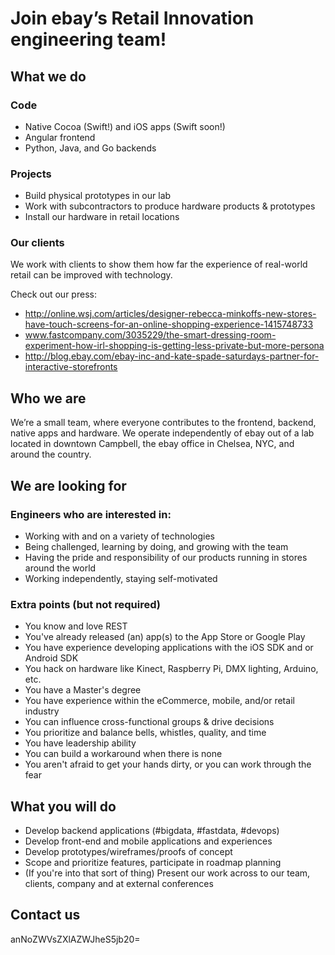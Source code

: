 # Join ebay’s Retail Innovation engineering team!

## What we do
### Code
- Native Cocoa (Swift!) and iOS apps (Swift soon!)
- Angular frontend
- Python, Java, and Go backends

### Projects
- Build physical prototypes in our lab 
- Work with subcontractors to produce hardware products & prototypes
- Install our hardware in retail locations

### Our clients
We work with clients to show them how far the experience of real-world retail can be improved with technology.

Check out our press:
- http://online.wsj.com/articles/designer-rebecca-minkoffs-new-stores-have-touch-screens-for-an-online-shopping-experience-1415748733
- www.fastcompany.com/3035229/the-smart-dressing-room-experiment-how-irl-shopping-is-getting-less-private-but-more-persona
- http://blog.ebay.com/ebay-inc-and-kate-spade-saturdays-partner-for-interactive-storefronts 

## Who we are
We’re a small team, where everyone contributes to the frontend, backend, native apps and hardware. We operate independently of ebay out of a lab located in downtown Campbell, the ebay office in Chelsea, NYC, and around the country. 

## We are looking for
### Engineers who are interested in:
- Working with and on a variety of technologies
- Being challenged, learning by doing, and growing with the team
- Having the pride and responsibility of our products running in stores around the world
- Working independently, staying self-motivated 

### Extra points (but not required)
- You know and love REST
- You've already released (an) app(s) to the App Store or Google Play
- You have experience developing applications with the iOS SDK and or Android SDK
- You hack on hardware like Kinect, Raspberry Pi, DMX lighting, Arduino, etc.
- You have a Master's degree
- You have experience within the eCommerce, mobile, and/or retail industry
- You can influence cross-functional groups & drive decisions
- You prioritize and balance bells, whistles, quality, and time
- You have leadership ability 
- You can build a workaround when there is none
- You aren't afraid to get your hands dirty, or you can work through the fear

## What you will do
- Develop backend applications (#bigdata, #fastdata, #devops) 
- Develop front-end and mobile applications and experiences
- Develop prototypes/wireframes/proofs of concept
- Scope and prioritize features, participate in roadmap planning
- (If you're into that sort of thing) Present our work across to our team, clients, company and at external conferences

## Contact us
anNoZWVsZXlAZWJheS5jb20=
